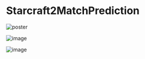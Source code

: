 # Starcraft2MatchPrediction


![poster](https://user-images.githubusercontent.com/50912180/103545754-5aa25f00-4ee5-11eb-8816-8bbc63003b3f.jpg)


![image](https://user-images.githubusercontent.com/50912180/102563048-ce89ec80-411b-11eb-8e01-95d54366f692.png)


![image](https://user-images.githubusercontent.com/50912180/102901791-60458100-44b1-11eb-8cf2-9ea38437e427.png)
